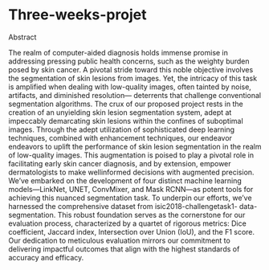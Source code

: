# Three-weeks-projet

Abstract

The realm of computer-aided diagnosis holds immense promise in addressing
pressing public health concerns, such as the weighty burden posed by skin cancer.
A pivotal stride toward this noble objective involves the segmentation of skin
lesions from images. Yet, the intricacy of this task is amplified when dealing
with low-quality images, often tainted by noise, artifacts, and diminished resolution—
deterrents that challenge conventional segmentation algorithms. The crux of
our proposed project rests in the creation of an unyielding skin lesion segmentation
system, adept at impeccably demarcating skin lesions within the confines of
suboptimal images. Through the adept utilization of sophisticated deep learning
techniques, combined with enhancement techniques, our endeavor endeavors to
uplift the performance of skin lesion segmentation in the realm of low-quality
images. This augmentation is poised to play a pivotal role in facilitating early
skin cancer diagnosis, and by extension, empower dermatologists to make wellinformed
decisions with augmented precision. We’ve embarked on the development
of four distinct machine learning models—LinkNet, UNET, ConvMixer, and Mask
RCNN—as potent tools for achieving this nuanced segmentation task. To underpin
our efforts, we’ve harnessed the comprehensive dataset from isic2018-challengetask1-
data-segmentation. This robust foundation serves as the cornerstone for our
evaluation process, characterized by a quartet of rigorous metrics: Dice coefficient,
Jaccard index, Intersection over Union (IoU), and the F1 score. Our dedication to
meticulous evaluation mirrors our commitment to delivering impactful outcomes
that align with the highest standards of accuracy and efficacy.

